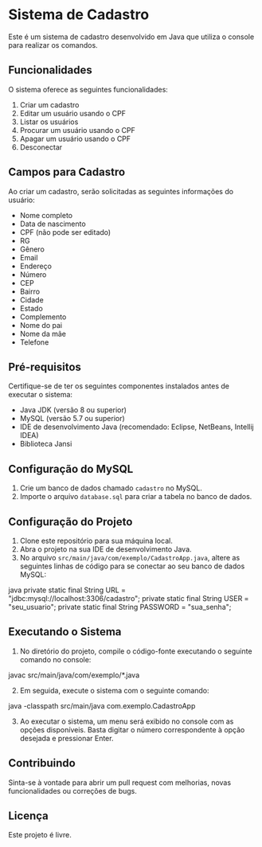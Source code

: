 # Sistema de Cadastro

Este é um sistema de cadastro desenvolvido em Java que utiliza o console para realizar os comandos. 

## Funcionalidades

O sistema oferece as seguintes funcionalidades:

1. Criar um cadastro
2. Editar um usuário usando o CPF
3. Listar os usuários
4. Procurar um usuário usando o CPF
5. Apagar um usuário usando o CPF
6. Desconectar

## Campos para Cadastro

Ao criar um cadastro, serão solicitadas as seguintes informações do usuário:

- Nome completo
- Data de nascimento
- CPF (não pode ser editado)
- RG
- Gênero
- Email
- Endereço
- Número
- CEP
- Bairro
- Cidade
- Estado
- Complemento
- Nome do pai
- Nome da mãe
- Telefone

## Pré-requisitos

Certifique-se de ter os seguintes componentes instalados antes de executar o sistema:

- Java JDK (versão 8 ou superior)
- MySQL (versão 5.7 ou superior)
- IDE de desenvolvimento Java (recomendado: Eclipse, NetBeans, Intellij IDEA)
- Biblioteca Jansi

## Configuração do MySQL

1. Crie um banco de dados chamado `cadastro` no MySQL.
2. Importe o arquivo `database.sql` para criar a tabela no banco de dados.

## Configuração do Projeto

1. Clone este repositório para sua máquina local.
2. Abra o projeto na sua IDE de desenvolvimento Java.
3. No arquivo `src/main/java/com/exemplo/CadastroApp.java`, altere as seguintes linhas de código para se conectar ao seu banco de dados MySQL:

java
private static final String URL = "jdbc:mysql://localhost:3306/cadastro";
private static final String USER = "seu_usuario";
private static final String PASSWORD = "sua_senha";


## Executando o Sistema

1. No diretório do projeto, compile o código-fonte executando o seguinte comando no console:


javac src/main/java/com/exemplo/*.java


2. Em seguida, execute o sistema com o seguinte comando:


java -classpath src/main/java com.exemplo.CadastroApp


3. Ao executar o sistema, um menu será exibido no console com as opções disponíveis. Basta digitar o número correspondente à opção desejada e pressionar Enter.

## Contribuindo

Sinta-se à vontade para abrir um pull request com melhorias, novas funcionalidades ou correções de bugs.

## Licença

Este projeto é livre.
